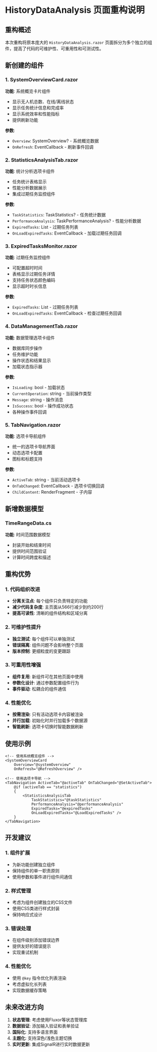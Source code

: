 # HistoryDataAnalysis 页面重构说明

## 重构概述

本次重构将原本庞大的 `HistoryDataAnalysis.razor` 页面拆分为多个独立的组件，提高了代码的可维护性、可重用性和可测试性。

## 新创建的组件

### 1. SystemOverviewCard.razor
**功能**: 系统概览卡片组件
- 显示无人机总数、在线/离线状态
- 显示任务统计信息和完成率
- 显示系统效率和性能指标
- 提供刷新功能

**参数**:
- `Overview`: SystemOverview? - 系统概览数据
- `OnRefresh`: EventCallback - 刷新事件回调

### 2. StatisticsAnalysisTab.razor
**功能**: 统计分析选项卡组件
- 任务统计表格显示
- 性能分析数据展示
- 集成过期任务监控组件

**参数**:
- `TaskStatistics`: TaskStatistics? - 任务统计数据
- `PerformanceAnalysis`: TaskPerformanceAnalysis? - 性能分析数据
- `ExpiredTasks`: List<SubTask> - 过期任务列表
- `OnLoadExpiredTasks`: EventCallback<int> - 加载过期任务回调

### 3. ExpiredTasksMonitor.razor
**功能**: 过期任务监控组件
- 可配置超时时间
- 表格显示过期任务详情
- 支持任务状态颜色编码
- 显示超时时长信息

**参数**:
- `ExpiredTasks`: List<SubTask> - 过期任务列表
- `OnLoadExpiredTasks`: EventCallback<int> - 检查过期任务回调

### 4. DataManagementTab.razor
**功能**: 数据管理选项卡组件
- 数据库同步操作
- 任务维护功能
- 操作状态和结果显示
- 加载状态指示器

**参数**:
- `IsLoading`: bool - 加载状态
- `CurrentOperation`: string - 当前操作类型
- `Message`: string - 操作消息
- `IsSuccess`: bool - 操作成功状态
- 各种操作事件回调

### 5. TabNavigation.razor
**功能**: 选项卡导航组件
- 统一的选项卡导航界面
- 动态选项卡配置
- 图标和标题支持

**参数**:
- `ActiveTab`: string - 当前活动选项卡
- `OnTabChanged`: EventCallback<string> - 选项卡切换回调
- `ChildContent`: RenderFragment - 子内容

## 新增数据模型

### TimeRangeData.cs
**功能**: 时间范围数据模型
- 封装开始和结束时间
- 提供时间范围验证
- 计算时间跨度和描述

## 重构优势

### 1. 代码组织改进
- **分离关注点**: 每个组件只负责特定的功能
- **减少代码复杂度**: 主页面从566行减少到约200行
- **提高可读性**: 清晰的组件结构和区域分离

### 2. 可维护性提升
- **独立测试**: 每个组件可以单独测试
- **错误隔离**: 组件问题不会影响整个页面
- **版本控制**: 更细粒度的变更跟踪

### 3. 可重用性增强
- **组件复用**: 新组件可在其他页面中使用
- **参数化设计**: 通过参数配置组件行为
- **事件驱动**: 松耦合的组件通信

### 4. 性能优化
- **按需渲染**: 只有活动选项卡内容被渲染
- **并行加载**: 初始化时并行加载多个数据源
- **智能刷新**: 选项卡切换时智能数据刷新

## 使用示例

```razor
<!-- 使用系统概览组件 -->
<SystemOverviewCard 
    Overview="@systemOverview"
    OnRefresh="@RefreshOverview" />

<!-- 使用选项卡导航 -->
<TabNavigation ActiveTab="@activeTab" OnTabChanged="@SetActiveTab">
    @if (activeTab == "statistics")
    {
        <StatisticsAnalysisTab 
            TaskStatistics="@taskStatistics"
            PerformanceAnalysis="@performanceAnalysis"
            ExpiredTasks="@expiredTasks"
            OnLoadExpiredTasks="@LoadExpiredTasks" />
    }
</TabNavigation>
```

## 开发建议

### 1. 组件扩展
- 为新功能创建独立组件
- 保持组件的单一职责原则
- 使用参数和事件进行组件间通信

### 2. 样式管理
- 考虑为组件创建独立的CSS文件
- 使用CSS类进行样式封装
- 保持响应式设计

### 3. 错误处理
- 在组件级别添加错误边界
- 提供友好的错误提示
- 实现重试机制

### 4. 性能优化
- 使用 `@key` 指令优化列表渲染
- 考虑虚拟化长列表
- 实现数据缓存策略

## 未来改进方向

1. **状态管理**: 考虑使用Fluxor等状态管理库
2. **数据验证**: 添加输入验证和表单验证
3. **国际化**: 支持多语言界面
4. **主题化**: 支持深色/浅色主题切换
5. **实时更新**: 集成SignalR进行实时数据更新 